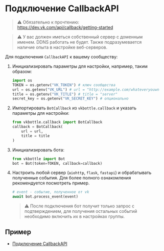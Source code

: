 # Подключение CallbackAPI

> ⚠️ Обязательно к прочтению: https://dev.vk.com/api/callback/getting-started

> ⚠️ У вас должен иметься собственный сервер с доменным именем. DDNS работать не будет. Также подразумевается наличие опыта в настройке веб-серверов.

Для подключения `CallbackAPI` к вашему сообществу:

1. Инициализировать параметры для настройки, например, таким образом:
    ```python
    import os
    TOKEN = os.getenv("VK_TOKEN") # ключ сообщества
    url = os.getenv("VK_URL") # url = "http://example.com/whateveryouwnant"
    title = os.getenv("VK_TITLE") # title = "server"
    secret_key = os.getenv("VK_SECRET_KEY") # опционально
    ```
2. Импортировать `BotCallback` из `vkbottle.callback` и указать параметры для настройки:
    ```python
    from vkbottle.callback import BotCallback
    callback = BotCallback(
        url = url,
        title = title
    )
    ```
3. Инициализировать бота:
    ```python
    from vkbottle import Bot
    bot = Bot(token=TOKEN, callback=callback)
    ```

4. Настроить любой сервер (`aiohttp`, `flask`, `fastapi`) и обрабатывать полученные события. Для более полного ознакомления рекомендуется посмотреть пример.
    ```python
    # event - событие, полученное от vk
    await bot.process_event(event)
    ```

    > ⚠️ После подключения бот получит только запрос с подтверждением, для получения остальных событий необходимо включить их в настройках группы.

## Пример

<!-- Необходимо будет вставить ссылку на пример с репозиторием из vkbottle -->

* [Подключение CallbackAPI](link)